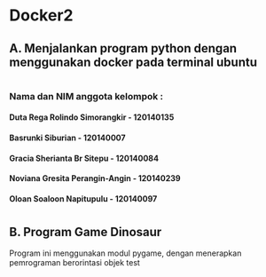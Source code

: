 # Docker2
## A. Menjalankan program python dengan menggunakan docker pada terminal ubuntu
# 
### Nama dan NIM anggota kelompok :
#### Duta Rega Rolindo Simorangkir - 120140135
#### Basrunki Siburian - 120140007 
#### Gracia Sherianta Br Sitepu - 120140084
#### Noviana Gresita Perangin-Angin - 120140239
#### Oloan Soaloon Napitupulu - 120140097
#
## B. Program Game Dinosaur
Program ini menggunakan modul pygame, dengan menerapkan pemrograman berorintasi objek
test
